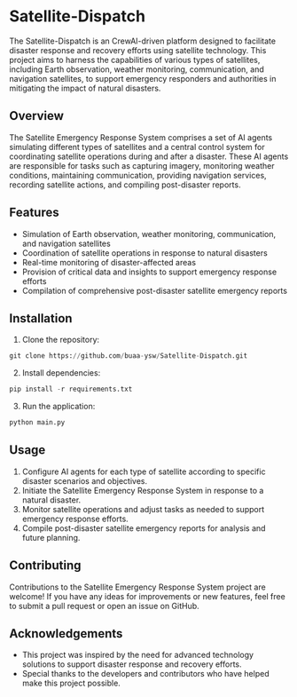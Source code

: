 # Satellite-Dispatch

The Satellite-Dispatch is an CrewAI-driven platform designed to facilitate disaster response and recovery efforts using satellite technology. This project aims to harness the capabilities of various types of satellites, including Earth observation, weather monitoring, communication, and navigation satellites, to support emergency responders and authorities in mitigating the impact of natural disasters.

## Overview

The Satellite Emergency Response System comprises a set of AI agents simulating different types of satellites and a central control system for coordinating satellite operations during and after a disaster. These AI agents are responsible for tasks such as capturing imagery, monitoring weather conditions, maintaining communication, providing navigation services, recording satellite actions, and compiling post-disaster reports.

## Features

- Simulation of Earth observation, weather monitoring, communication, and navigation satellites
- Coordination of satellite operations in response to natural disasters
- Real-time monitoring of disaster-affected areas
- Provision of critical data and insights to support emergency response efforts
- Compilation of comprehensive post-disaster satellite emergency reports

## Installation

1. Clone the repository:

```python
git clone https://github.com/buaa-ysw/Satellite-Dispatch.git
```

2. Install dependencies:

```python
pip install -r requirements.txt
```

3. Run the application:

```python
python main.py
```

## Usage

1. Configure AI agents for each type of satellite according to specific disaster scenarios and objectives.
2. Initiate the Satellite Emergency Response System in response to a natural disaster.
3. Monitor satellite operations and adjust tasks as needed to support emergency response efforts.
4. Compile post-disaster satellite emergency reports for analysis and future planning.

## Contributing

Contributions to the Satellite Emergency Response System project are welcome! If you have any ideas for improvements or new features, feel free to submit a pull request or open an issue on GitHub.

## Acknowledgements

- This project was inspired by the need for advanced technology solutions to support disaster response and recovery efforts.
- Special thanks to the developers and contributors who have helped make this project possible.
